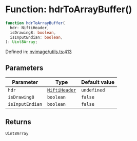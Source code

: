 # Function: hdrToArrayBuffer()

```ts
function hdrToArrayBuffer(
  hdr: NiftiHeader,
  isDrawing8: boolean,
  isInputEndian: boolean,
): Uint8Array;
```

Defined in: [nvimage/utils.ts:413](https://github.com/thewtex/niivue/blob/main/packages/niivue/src/nvimage/utils.ts#L413)

## Parameters

| Parameter       | Type                                                     | Default value |
| --------------- | -------------------------------------------------------- | ------------- |
| `hdr`           | [`NiftiHeader`](../../types/type-aliases/NiftiHeader.md) | `undefined`   |
| `isDrawing8`    | `boolean`                                                | `false`       |
| `isInputEndian` | `boolean`                                                | `false`       |

## Returns

`Uint8Array`
